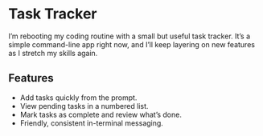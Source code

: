 # Task Tracker

I’m rebooting my coding routine with a small but useful task tracker. It’s a simple command-line app right now, and I’ll keep layering on new features as I stretch my skills again.

## Features

- Add tasks quickly from the prompt.
- View pending tasks in a numbered list.
- Mark tasks as complete and review what’s done.
- Friendly, consistent in-terminal messaging.
